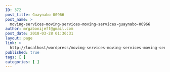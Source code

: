 ```yaml
---
ID: 372
post_title: Guaynabo 00966
post_name: >
  moving-services-moving-services-moving-services-guaynabo-00966
author: mrgabonijeff@gmail.com
post_date: 2018-03-28 01:36:31
layout: page
link: >
  http://localhost/wordpress/moving-services-moving-services-moving-services-guaynabo-00966/
published: true
tags: [ ]
categories: [ ]
---
```

